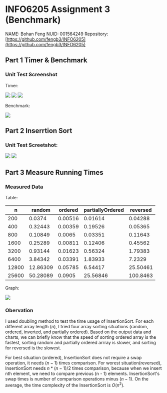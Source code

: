 # INFO6205 Assignment 3 (Benchmark)

NAME: Bohan Feng
NUID: 001564249
Repository: [https://github.com/fengb3/INFO6205](https://github.com/fengb3/INFO6205)

## Part 1 Timer & Benchmark

### Unit Test Screenshot

Timer:

![](../Assets/InsertionSort_Screenshot06.png)
![](../Assets/InsertionSort_Screenshot04.png)
![](../Assets/InsertionSort_Screenshot05.png)

Benchmark:

<!-- <img src="Assets/InsertionSort_Screenshot07.png" width="400"> -->
![](../Assets/InsertionSort_Screenshot07.png)

## Part 2 Inserrtion Sort

### Unit Test Screetshot:
<!-- <img src="Assets/InsertionSort_Screenshot01.png" width="400">
<img src="Assets/InsertionSort_Screenshot02.png" width="400"> -->

![](../Assets/InsertionSort_Screenshot01.png)
![](../Assets/InsertionSort_Screenshot02.png)

## Part 3 Measure Running Times

### Measured Data

Table:

| n     | random   | ordered | partiallyOrdered | reversed |
| ----- | -------- | ------- | ---------------- | -------- |
| 200   | 0.0374   | 0.00516 | 0.01614          | 0.04288  |
| 400   | 0.32443  | 0.00359 | 0.19526          | 0.05365  |
| 800   | 0.10849  | 0.0065  | 0.03351          | 0.11643  |
| 1600  | 0.25289  | 0.00811 | 0.12406          | 0.45562  |
| 3200  | 0.93144  | 0.01623 | 0.56324          | 1.79383  |
| 6400  | 3.84342  | 0.03391 | 1.83933          | 7.2329   |
| 12800 | 12.86309 | 0.05785 | 6.54417          | 25.50461 |
| 25600 | 50.28089 | 0.0905  | 25.56846         | 100.8463 |

Graph:

![](Assets/InsertionSort_Screenshot03.png)

### Obervation

I used doubling method to test the time usage of InsertionSort. For each different array length $(n)$, I tried four array sorting situations (random, ordered, inverted, and partially ordered). Based on the output data and charts, we can briefly know that the speed of sorting ordered array is the fastest, sorting random and partially ordered arrray is slower, and sorting for reversed is the slowest.

For best situation (ordered), InsertionSort does not require a swap operation, it needs $(n - 1)$ times comparison. For worest situation(reversed), InsertionSort needs $n * (n-1) / 2$ times comparison, because when we insert nth element, we need to compare previous (n - 1) elements. InsertionSort's swap times is number of comparison operations minus $(n - 1)$. On the average, the time complexity of the InsertionSort is $O(n^2)$.

